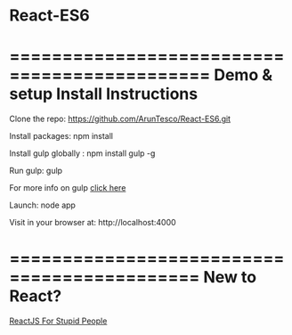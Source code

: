 # React-ES6
=============================================
Demo & setup Install Instructions
=============================================

Clone the repo: https://github.com/ArunTesco/React-ES6.git

Install packages: npm install

Install gulp globally :   npm install gulp -g

Run gulp: gulp 

For more info on gulp [click here](http://www.smashingmagazine.com/2014/06/11/building-with-gulp/)

Launch: node app

Visit in your browser at: http://localhost:4000

============================================
New to React?
============================================
[ReactJS For Stupid People](http://blog.andrewray.me/reactjs-for-stupid-people)

